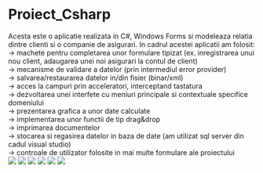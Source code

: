 # Proiect_Csharp
Acesta este o aplicatie realizata in C#, Windows Forms si modeleaza relatia dintre clienti si o companie de asigurari.
In cadrul acestei aplicatii am folosit:<br />
-> machete pentru completarea unor formulare tipizat (ex. inregistrarea unui nou client, adaugarea unei noi asigurari la contul de client)<br />
-> mecanisme de validare a datelor (prin intermediul error provider)<br />
-> salvarea/restaurarea datelor in/din fisier (binar/xml)<br />
-> acces la campuri prin acceleratori, interceptand tastatura<br />
-> dezvoltarea unei interfete cu meniuri principale si contextuale specifice domeniului <br />
-> prezentarea grafica a unor date calculate<br />
-> implementarea unor functii de tip drag&drop<br />
-> imprimarea documentelor<br />
-> stocarea si regasirea datelor in baza de date (am utilizat sql server din cadul visual studio)<br />
-> controale de utilizator folosite in mai multe formulare ale proiectului<br />
<img src= "https://github.com/AnaCarp/Proiect_Csharp/assets/98180213/12e5110b-947b-4ac1-8518-93a2b360d81d">
<img src= "https://github.com/AnaCarp/Proiect_Csharp/assets/98180213/25447b31-3aa6-4c46-931f-d3203de5e591">
<img src= "https://github.com/AnaCarp/Proiect_Csharp/assets/98180213/fc01ddc6-4465-49e0-9382-1cc975510f8b">
<img src= "https://github.com/AnaCarp/Proiect_Csharp/assets/98180213/e50dab18-449c-4eeb-a4d3-07f8def9e8f9">
<img src= "https://github.com/AnaCarp/Proiect_Csharp/assets/98180213/2f82841e-053d-4846-8805-bf41179e6a9d">
<img src= "https://github.com/AnaCarp/Proiect_Csharp/assets/98180213/5120c734-a705-47ef-af8c-c1de4513f6f5">
